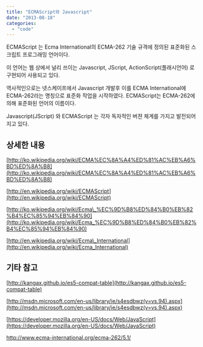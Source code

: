 ```yaml
---
title: "ECMAScript와 Javascript"
date: "2013-08-18"
categories: 
  - "code"
---
```


ECMAScript 는 Ecma International의 ECMA-262 기술 규격에 정의된 표준화된 스크립트 프로그래밍 언어이다.

이 언어는 웹 상에서 널리 쓰이는 Javascript, JScript, ActionScript(플래시언어) 로 구현되어 사용되고 있다.

역사적인으로는 넷스케이프에서 Javascript 개발후 이를 ECMA International에 ECMA-262라는 명칭으로 표준화 작업을 시작하였다. ECMAScript는 ECMA-262에 의해 표준화된 언어의 이름이다.

Javascript(JScript) 와 ECMAScript 는 각자 독자적인 버젼 체계를 가지고 발전되어지고 있다.

## 상세한 내용

[http://ko.wikipedia.org/wiki/ECMA%EC%8A%A4%ED%81%AC%EB%A6%BD%ED%8A%B8](http://ko.wikipedia.org/wiki/ECMA%EC%8A%A4%ED%81%AC%EB%A6%BD%ED%8A%B8)

[http://en.wikipedia.org/wiki/ECMAScript](http://en.wikipedia.org/wiki/ECMAScript)

[http://ko.wikipedia.org/wiki/Ecma\_%EC%9D%B8%ED%84%B0%EB%82%B4%EC%85%94%EB%84%90](http://ko.wikipedia.org/wiki/Ecma_%EC%9D%B8%ED%84%B0%EB%82%B4%EC%85%94%EB%84%90)

[http://en.wikipedia.org/wiki/Ecma\_International](http://en.wikipedia.org/wiki/Ecma_International)

## 기타 참고

[http://kangax.github.io/es5-compat-table](http://kangax.github.io/es5-compat-table)

[http://msdn.microsoft.com/en-us/library/ie/s4esdbwz(v=vs.94).aspx](http://msdn.microsoft.com/en-us/library/ie/s4esdbwz(v=vs.94).aspx)

[https://developer.mozilla.org/en-US/docs/Web/JavaScript](https://developer.mozilla.org/en-US/docs/Web/JavaScript)

http://www.ecma-international.org/ecma-262/5.1/
